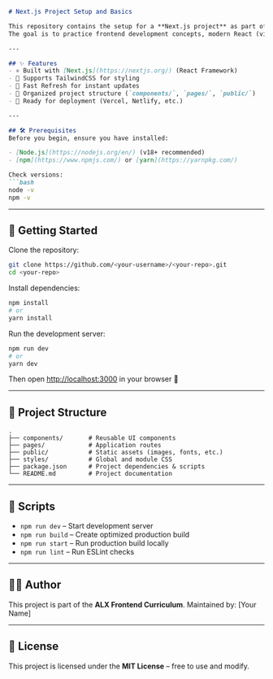 

````markdown
# Next.js Project Setup and Basics

This repository contains the setup for a **Next.js project** as part of the ALX Software Engineering Program.  
The goal is to practice frontend development concepts, modern React (via Next.js), and deployment workflows.  

---

## ✨ Features
- ⚛️ Built with [Next.js](https://nextjs.org/) (React Framework)
- 🎨 Supports TailwindCSS for styling
- 🔄 Fast Refresh for instant updates
- 📂 Organized project structure (`components/`, `pages/`, `public/`)
- 🚀 Ready for deployment (Vercel, Netlify, etc.)

---

## 🛠️ Prerequisites
Before you begin, ensure you have installed:

- [Node.js](https://nodejs.org/en/) (v18+ recommended)
- [npm](https://www.npmjs.com/) or [yarn](https://yarnpkg.com/)

Check versions:
```bash
node -v
npm -v
````

---

## 🚀 Getting Started

Clone the repository:

```bash
git clone https://github.com/<your-username>/<your-repo>.git
cd <your-repo>
```

Install dependencies:

```bash
npm install
# or
yarn install
```

Run the development server:

```bash
npm run dev
# or
yarn dev
```

Then open [http://localhost:3000](http://localhost:3000) in your browser 🎉

---

## 📂 Project Structure

```
.
├── components/       # Reusable UI components
├── pages/            # Application routes
├── public/           # Static assets (images, fonts, etc.)
├── styles/           # Global and module CSS
├── package.json      # Project dependencies & scripts
└── README.md         # Project documentation
```

---

## 🧪 Scripts

* `npm run dev` – Start development server
* `npm run build` – Create optimized production build
* `npm run start` – Run production build locally
* `npm run lint` – Run ESLint checks

---

## 👨‍💻 Author

This project is part of the **ALX Frontend Curriculum**.
Maintained by: [Your Name]

---

## 📜 License

This project is licensed under the **MIT License** – free to use and modify.

